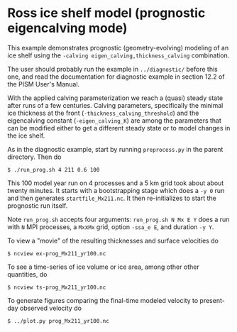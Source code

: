 Ross ice shelf model (prognostic eigencalving mode)
=================

This example demonstrates prognostic (geometry-evolving) modeling of an
ice shelf using the `-calving eigen_calving,thickness_calving` combination.

The user should probably run the example in `../diagnostic/` before this one,
and read the documentation for diagnostic example in section 12.2 of the PISM
User's Manual.

With the applied calving parameterization we reach a (quasi) steady state after
runs of a few centuries.  Calving parameters, specifically the minimal ice
thickness at the front (`-thickness_calving_threshold`) and the eigencalving
constant (`-eigen_calving_K`) are among the parameters that can be modified
either to get a different steady state or to model changes in the ice shelf.

As in the diagnostic example, start by running `preprocess.py` in the parent
directory.  Then do

    $ ./run_prog.sh 4 211 0.6 100

This 100 model year run on 4 processes and a 5 km grid took about about twenty
minutes.  It starts with a bootstrapping stage which does a `-y 0` run and then
generates `startfile_Mx211.nc`.  It then re-initializes to start the prognostic
run itself.

Note `run_prog.sh` accepts four arguments: `run_prog.sh N Mx E Y` does
a run with `N` MPI processes, a `Mx`x`Mx` grid, option `-ssa_e E`, and duration
`-y Y`.

To view a "movie" of the resulting thicknesses and surface velocities
do

    $ ncview ex-prog_Mx211_yr100.nc

To see a time-series of ice volume or ice area, among other other quantities,
do

    $ ncview ts-prog_Mx211_yr100.nc

To generate figures comparing the final-time modeled velocity to present-day
observed velocity do

    $ ../plot.py prog_Mx211_yr100.nc

